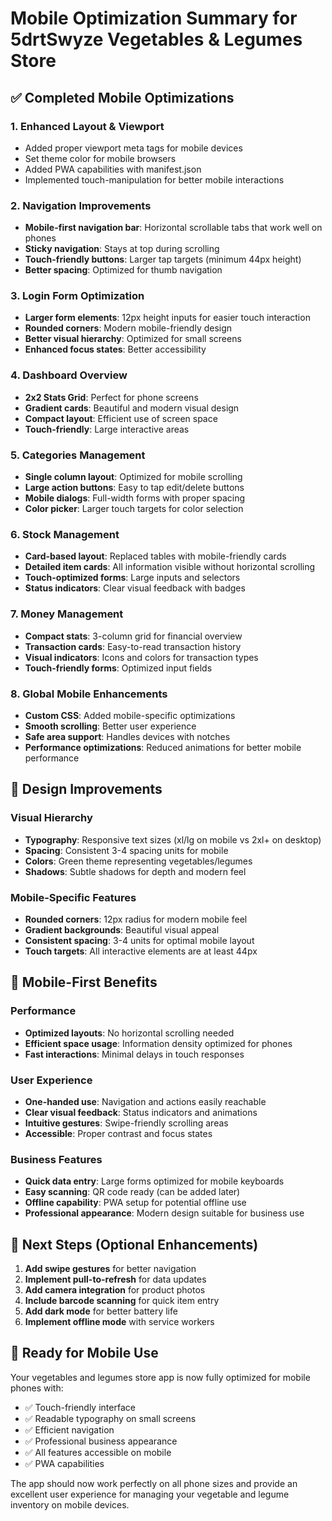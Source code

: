 # Mobile Optimization Summary for 5drtSwyze Vegetables & Legumes Store

## ✅ Completed Mobile Optimizations

### 1. **Enhanced Layout & Viewport**

- Added proper viewport meta tags for mobile devices
- Set theme color for mobile browsers
- Added PWA capabilities with manifest.json
- Implemented touch-manipulation for better mobile interactions

### 2. **Navigation Improvements**

- **Mobile-first navigation bar**: Horizontal scrollable tabs that work well on phones
- **Sticky navigation**: Stays at top during scrolling
- **Touch-friendly buttons**: Larger tap targets (minimum 44px height)
- **Better spacing**: Optimized for thumb navigation

### 3. **Login Form Optimization**

- **Larger form elements**: 12px height inputs for easier touch interaction
- **Rounded corners**: Modern mobile-friendly design
- **Better visual hierarchy**: Optimized for small screens
- **Enhanced focus states**: Better accessibility

### 4. **Dashboard Overview**

- **2x2 Stats Grid**: Perfect for phone screens
- **Gradient cards**: Beautiful and modern visual design
- **Compact layout**: Efficient use of screen space
- **Touch-friendly**: Large interactive areas

### 5. **Categories Management**

- **Single column layout**: Optimized for mobile scrolling
- **Large action buttons**: Easy to tap edit/delete buttons
- **Mobile dialogs**: Full-width forms with proper spacing
- **Color picker**: Larger touch targets for color selection

### 6. **Stock Management**

- **Card-based layout**: Replaced tables with mobile-friendly cards
- **Detailed item cards**: All information visible without horizontal scrolling
- **Touch-optimized forms**: Large inputs and selectors
- **Status indicators**: Clear visual feedback with badges

### 7. **Money Management**

- **Compact stats**: 3-column grid for financial overview
- **Transaction cards**: Easy-to-read transaction history
- **Visual indicators**: Icons and colors for transaction types
- **Touch-friendly forms**: Optimized input fields

### 8. **Global Mobile Enhancements**

- **Custom CSS**: Added mobile-specific optimizations
- **Smooth scrolling**: Better user experience
- **Safe area support**: Handles devices with notches
- **Performance optimizations**: Reduced animations for better mobile performance

## 🎨 Design Improvements

### Visual Hierarchy

- **Typography**: Responsive text sizes (xl/lg on mobile vs 2xl+ on desktop)
- **Spacing**: Consistent 3-4 spacing units for mobile
- **Colors**: Green theme representing vegetables/legumes
- **Shadows**: Subtle shadows for depth and modern feel

### Mobile-Specific Features

- **Rounded corners**: 12px radius for modern mobile feel
- **Gradient backgrounds**: Beautiful visual appeal
- **Consistent spacing**: 3-4 units for optimal mobile layout
- **Touch targets**: All interactive elements are at least 44px

## 📱 Mobile-First Benefits

### Performance

- **Optimized layouts**: No horizontal scrolling needed
- **Efficient space usage**: Information density optimized for phones
- **Fast interactions**: Minimal delays in touch responses

### User Experience

- **One-handed use**: Navigation and actions easily reachable
- **Clear visual feedback**: Status indicators and animations
- **Intuitive gestures**: Swipe-friendly scrolling areas
- **Accessible**: Proper contrast and focus states

### Business Features

- **Quick data entry**: Large forms optimized for mobile keyboards
- **Easy scanning**: QR code ready (can be added later)
- **Offline capability**: PWA setup for potential offline use
- **Professional appearance**: Modern design suitable for business use

## 🔄 Next Steps (Optional Enhancements)

1. **Add swipe gestures** for better navigation
2. **Implement pull-to-refresh** for data updates
3. **Add camera integration** for product photos
4. **Include barcode scanning** for quick item entry
5. **Add dark mode** for better battery life
6. **Implement offline mode** with service workers

## 🚀 Ready for Mobile Use

Your vegetables and legumes store app is now fully optimized for mobile phones with:

- ✅ Touch-friendly interface
- ✅ Readable typography on small screens
- ✅ Efficient navigation
- ✅ Professional business appearance
- ✅ All features accessible on mobile
- ✅ PWA capabilities

The app should now work perfectly on all phone sizes and provide an excellent user experience for managing your vegetable and legume inventory on mobile devices.
